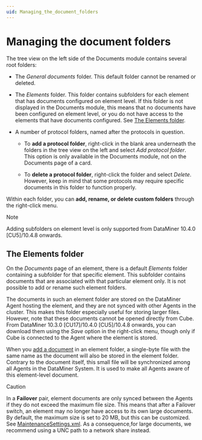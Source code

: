 ```yaml
---
uid: Managing_the_document_folders
---
```


# Managing the document folders

The tree view on the left side of the Documents module contains several root folders:

- The *General documents* folder. This default folder cannot be renamed or deleted.

- The *Elements* folder. This folder contains subfolders for each element that has documents configured on element level. If this folder is not displayed in the Documents module, this means that no documents have been configured on element level, or you do not have access to the elements that have documents configured. See [The Elements folder](#the-elements-folder).

- A number of protocol folders, named after the protocols in question.

  - To **add a protocol folder**, right-click in the blank area underneath the folders in the tree view on the left and select *Add protocol folder*. This option is only available in the Documents module, not on the Documents page of a card.

  - To **delete a protocol folder**, right-click the folder and select *Delete*. However, keep in mind that some protocols may require specific documents in this folder to function properly.

Within each folder, you can **add, rename, or delete custom folders** through the right-click menu.

> [!NOTE]
> Adding subfolders on element level is only supported from DataMiner 10.4.0 [CU5]/10.4.8 onwards.<!-- RN 39076+39876 -->

## The Elements folder

<!-- RN 21997 -->

On the *Documents* page of an element, there is a default *Elements* folder containing a subfolder for that specific element. This subfolder contains documents that are associated with that particular element only. It is not possible to add or rename such element folders.

The documents in such an element folder are stored on the DataMiner Agent hosting the element, and they are not synced with other Agents in the cluster. This makes this folder especially useful for storing larger files. However, note that these documents cannot be opened directly from Cube. From DataMiner 10.3.0 [CU17]/10.4.0 [CU5]/10.4.8 onwards, you can download them using the *Save* option in the right-click menu, though only if Cube is connected to the Agent where the element is stored.

When you [add a document](xref:Adding_documents_hyperlinks_or_email_addresses) in an element folder, a single-byte file with the same name as the document will also be stored in the element folder. Contrary to the document itself, this small file will be synchronized among all Agents in the DataMiner System. It is used to make all Agents aware of this element-level document.

> [!CAUTION]
> In a **Failover** pair, element documents are only synced between the Agents if they do not exceed the maximum file size. This means that after a Failover switch, an element may no longer have access to its own large documents. By default, the maximum size is set to 20 MB, but this can be customized. See [MaintenanceSettings.xml](xref:MaintenanceSettings_xml). As a consequence,for large documents, we recommend using a UNC path to a network share instead.
